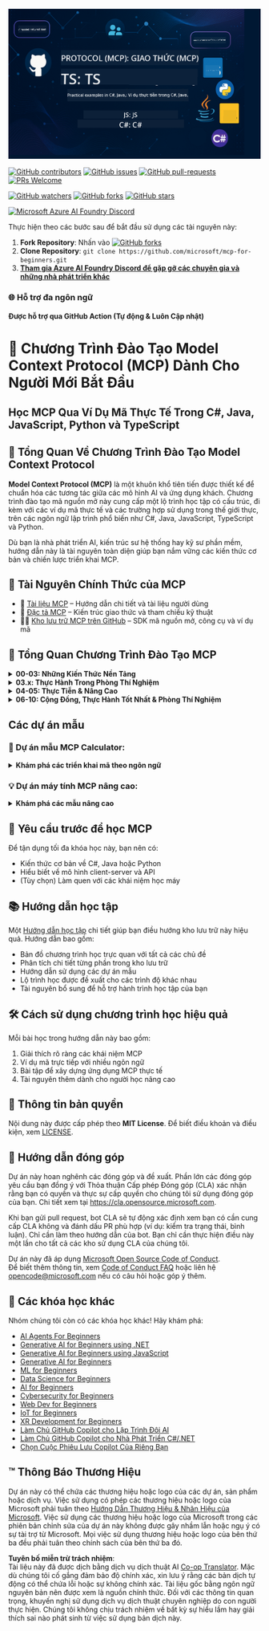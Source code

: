 <!--
CO_OP_TRANSLATOR_METADATA:
{
  "original_hash": "5dc09d7099d2f09f3e472bc8f073622d",
  "translation_date": "2025-06-23T14:36:22+00:00",
  "source_file": "README.md",
  "language_code": "vi"
}
-->
![MCP-for-beginners](../../translated_images/mcp-beginners.2ce2b317996369ff66c5b72e25eff9d4288ab2741fc70c0b4e523d1ae1e249fd.vi.png) 

[![GitHub contributors](https://img.shields.io/github/contributors/microsoft/mcp-for-beginners.svg)](https://GitHub.com/microsoft/mcp-for-beginners/graphs/contributors)
[![GitHub issues](https://img.shields.io/github/issues/microsoft/mcp-for-beginners.svg)](https://GitHub.com/microsoft/mcp-for-beginners/issues)
[![GitHub pull-requests](https://img.shields.io/github/issues-pr/microsoft/mcp-for-beginners.svg)](https://GitHub.com/microsoft/mcp-for-beginners/pulls)
[![PRs Welcome](https://img.shields.io/badge/PRs-welcome-brightgreen.svg?style=flat-square)](http://makeapullrequest.com)

[![GitHub watchers](https://img.shields.io/github/watchers/microsoft/mcp-for-beginners.svg?style=social&label=Watch)](https://GitHub.com/microsoft/mcp-for-beginners/watchers)
[![GitHub forks](https://img.shields.io/github/forks/microsoft/mcp-for-beginners.svg?style=social&label=Fork)](https://GitHub.com/microsoft/mcp-for-beginners/fork)
[![GitHub stars](https://img.shields.io/github/stars/microsoft/mcp-for-beginners?style=social&label=Star)](https://GitHub.com/microsoft/mcp-for-beginners/stargazers)


[![Microsoft Azure AI Foundry Discord](https://dcbadge.vercel.app/api/server/ByRwuEEgH4)](https://discord.com/invite/ByRwuEEgH4)


Thực hiện theo các bước sau để bắt đầu sử dụng các tài nguyên này:
1. **Fork Repository**: Nhấn vào [![GitHub forks](https://img.shields.io/github/forks/microsoft/mcp-for-beginners.svg?style=social&label=Fork)](https://GitHub.com/microsoft/mcp-for-beginners/fork)
2. **Clone Repository**:   `git clone https://github.com/microsoft/mcp-for-beginners.git`
3. [**Tham gia Azure AI Foundry Discord để gặp gỡ các chuyên gia và những nhà phát triển khác**](https://discord.com/invite/ByRwuEEgH4)


### 🌐 Hỗ trợ đa ngôn ngữ

#### Được hỗ trợ qua GitHub Action (Tự động & Luôn Cập nhật)

# 🚀 Chương Trình Đào Tạo Model Context Protocol (MCP) Dành Cho Người Mới Bắt Đầu

## **Học MCP Qua Ví Dụ Mã Thực Tế Trong C#, Java, JavaScript, Python và TypeScript**

## 🧠 Tổng Quan Về Chương Trình Đào Tạo Model Context Protocol

**Model Context Protocol (MCP)** là một khuôn khổ tiên tiến được thiết kế để chuẩn hóa các tương tác giữa các mô hình AI và ứng dụng khách. Chương trình đào tạo mã nguồn mở này cung cấp một lộ trình học tập có cấu trúc, đi kèm với các ví dụ mã thực tế và các trường hợp sử dụng trong thế giới thực, trên các ngôn ngữ lập trình phổ biến như C#, Java, JavaScript, TypeScript và Python.

Dù bạn là nhà phát triển AI, kiến trúc sư hệ thống hay kỹ sư phần mềm, hướng dẫn này là tài nguyên toàn diện giúp bạn nắm vững các kiến thức cơ bản và chiến lược triển khai MCP.

## 🔗 Tài Nguyên Chính Thức của MCP

- 📘 [Tài liệu MCP](https://modelcontextprotocol.io/) – Hướng dẫn chi tiết và tài liệu người dùng  
- 📜 [Đặc tả MCP](https://spec.modelcontextprotocol.io/) – Kiến trúc giao thức và tham chiếu kỹ thuật  
- 🧑‍💻 [Kho lưu trữ MCP trên GitHub](https://github.com/modelcontextprotocol) – SDK mã nguồn mở, công cụ và ví dụ mã  

## 🧭 Tổng Quan Chương Trình Đào Tạo MCP

<details>
  <summary><strong>00-03: Những Kiến Thức Nền Tảng</strong></summary>

- **00. Giới thiệu về MCP**  
  Tổng quan về Model Context Protocol và tầm quan trọng của nó trong các pipeline AI. [Đọc thêm](./00-Introduction/README.md)
- **01. Giải thích các Khái niệm Cốt lõi**  
  Khám phá sâu các khái niệm cốt lõi của MCP. [Đọc thêm](./01-CoreConcepts/README.md)
- **02. Bảo mật trong MCP**  
  Các mối đe dọa bảo mật và các thực hành tốt nhất. [Đọc thêm](./02-Security/README.md)
- **03. Bắt đầu với MCP**  
  Thiết lập môi trường, máy chủ/khách cơ bản, tích hợp. [Đọc thêm](./03-GettingStarted/README.md)
</details>

<details>
  <summary><strong>03.x: Thực Hành Trong Phòng Thí Nghiệm</strong></summary>

- **3.1. Máy chủ đầu tiên** – [Hướng dẫn](./03-GettingStarted/01-first-server/README.md)
- **3.2. Khách hàng đầu tiên** – [Hướng dẫn](./03-GettingStarted/02-client/README.md)
- **3.3. Khách hàng với LLM** – [Hướng dẫn](./03-GettingStarted/03-llm-client/README.md)
- **3.4. Tiêu thụ máy chủ với Visual Studio Code** – [Hướng dẫn](./03-GettingStarted/04-vscode/README.md)
- **3.5. Tạo máy chủ sử dụng SSE** – [Hướng dẫn](./03-GettingStarted/05-sse-server/README.md)
- **3.6. HTTP Streaming** – [Hướng dẫn](./03-GettingStarted/06-http-streaming/README.md)
- **3.7. Sử dụng AI Toolkit** – [Hướng dẫn](./03-GettingStarted/07-aitk/README.md)
- **3.8. Kiểm thử máy chủ của bạn** – [Hướng dẫn](./03-GettingStarted/08-testing/README.md)
- **3.9. Triển khai máy chủ của bạn** – [Hướng dẫn](./03-GettingStarted/09-deployment/README.md)
</details>

<details>
  <summary><strong>04-05: Thực Tiễn & Nâng Cao</strong></summary>

- **04. Triển khai Thực tế**  
  SDK, gỡ lỗi, kiểm thử, các mẫu prompt tái sử dụng. [Đọc thêm](./04-PracticalImplementation/README.md)
- **05. Chủ đề Nâng cao trong MCP**  
  AI đa phương thức, mở rộng quy mô, sử dụng doanh nghiệp. [Đọc thêm](./05-AdvancedTopics/README.md)
- **5.1. Tích hợp MCP với Azure** – [Hướng dẫn](./05-AdvancedTopics/mcp-integration/README.md)
- **5.2. Đa phương thức** – [Hướng dẫn](./05-AdvancedTopics/mcp-multi-modality/README.md)
- **5.3. Demo MCP OAuth2** – [Hướng dẫn](./05-AdvancedTopics/mcp-oauth2-demo/README.md)
- **5.4. Root Contexts** – [Hướng dẫn](./05-AdvancedTopics/mcp-root-contexts/README.md)
- **5.5. Định tuyến** – [Hướng dẫn](./05-AdvancedTopics/mcp-routing/README.md)
- **5.6. Lấy mẫu** – [Hướng dẫn](./05-AdvancedTopics/mcp-sampling/README.md)
- **5.7. Mở rộng quy mô** – [Hướng dẫn](./05-AdvancedTopics/mcp-scaling/README.md)
- **5.8. Bảo mật** – [Hướng dẫn](./05-AdvancedTopics/mcp-security/README.md)
- **5.9. Tìm kiếm Web MCP** – [Hướng dẫn](./05-AdvancedTopics/web-search-mcp/README.md)
- **5.10. Streaming Thời gian Thực** – [Hướng dẫn](./05-AdvancedTopics/mcp-realtimestreaming/README.md)
- **5.11. Tìm kiếm Web Thời gian Thực** – [Hướng dẫn](./05-AdvancedTopics/mcp-realtimesearch/README.md)
</details>

<details>
  <summary><strong>06-10: Cộng Đồng, Thực Hành Tốt Nhất & Phòng Thí Nghiệm</strong></summary>

- **06. Đóng góp của Cộng đồng** – [Hướng dẫn](./06-CommunityContributions/README.md)
- **07. Những bài học từ việc áp dụng sớm** – [Hướng dẫn](./07-LessonsFromEarlyAdoption/README.md)
- **08. Thực hành tốt nhất cho MCP** – [Hướng dẫn](./08-BestPractices/README.md)
- **09. Các nghiên cứu điển hình về MCP** – [Hướng dẫn](./09-CaseStudy/README.md)
- **10. Tinh gọn quy trình làm việc AI: Xây dựng máy chủ MCP với AI Toolkit** – [Thực hành](./10-StreamliningAIWorkflowsBuildingAnMCPServerWithAIToolkit/README.md)
</details>

## Các dự án mẫu

### 🧮 Dự án mẫu MCP Calculator:
<details>
  <summary><strong>Khám phá các triển khai mã theo ngôn ngữ</strong></summary>

  - [Ví dụ máy chủ MCP bằng C#](./03-GettingStarted/samples/csharp/README.md)
  - [Máy tính MCP bằng Java](./03-GettingStarted/samples/java/calculator/README.md)
  - [Demo MCP bằng JavaScript](./03-GettingStarted/samples/javascript/README.md)
  - [Máy chủ MCP bằng Python](../../03-GettingStarted/samples/python/mcp_calculator_server.py)
  - [Ví dụ MCP bằng TypeScript](./03-GettingStarted/samples/typescript/README.md)

</details>

### 💡 Dự án máy tính MCP nâng cao:
<details>
  <summary><strong>Khám phá các mẫu nâng cao</strong></summary>

  - [Mẫu nâng cao bằng C#](./04-PracticalImplementation/samples/csharp/README.md)
  - [Ví dụ ứng dụng Container bằng Java](./04-PracticalImplementation/samples/java/containerapp/README.md)
  - [Mẫu nâng cao bằng JavaScript](./04-PracticalImplementation/samples/javascript/README.md)
  - [Triển khai phức tạp bằng Python](../../04-PracticalImplementation/samples/python/mcp_sample.py)
  - [Mẫu Container bằng TypeScript](./04-PracticalImplementation/samples/typescript/README.md)

</details>


## 🎯 Yêu cầu trước để học MCP

Để tận dụng tối đa khóa học này, bạn nên có:

- Kiến thức cơ bản về C#, Java hoặc Python  
- Hiểu biết về mô hình client-server và API  
- (Tùy chọn) Làm quen với các khái niệm học máy  

## 📚 Hướng dẫn học tập

Một [Hướng dẫn học tập](./study_guide.md) chi tiết giúp bạn điều hướng kho lưu trữ này hiệu quả. Hướng dẫn bao gồm:

- Bản đồ chương trình học trực quan với tất cả các chủ đề  
- Phân tích chi tiết từng phần trong kho lưu trữ  
- Hướng dẫn sử dụng các dự án mẫu  
- Lộ trình học được đề xuất cho các trình độ khác nhau  
- Tài nguyên bổ sung để hỗ trợ hành trình học tập của bạn  

## 🛠️ Cách sử dụng chương trình học hiệu quả

Mỗi bài học trong hướng dẫn này bao gồm:

1. Giải thích rõ ràng các khái niệm MCP  
2. Ví dụ mã trực tiếp với nhiều ngôn ngữ  
3. Bài tập để xây dựng ứng dụng MCP thực tế  
4. Tài nguyên thêm dành cho người học nâng cao  

## 📜 Thông tin bản quyền

Nội dung này được cấp phép theo **MIT License**. Để biết điều khoản và điều kiện, xem [LICENSE](../../LICENSE).

## 🤝 Hướng dẫn đóng góp

Dự án này hoan nghênh các đóng góp và đề xuất. Phần lớn các đóng góp yêu cầu bạn đồng ý với Thỏa thuận Cấp phép Đóng góp (CLA) xác nhận rằng bạn có quyền và thực sự cấp quyền cho chúng tôi sử dụng đóng góp của bạn. Chi tiết xem tại <https://cla.opensource.microsoft.com>.

Khi bạn gửi pull request, bot CLA sẽ tự động xác định xem bạn có cần cung cấp CLA không và đánh dấu PR phù hợp (ví dụ: kiểm tra trạng thái, bình luận). Chỉ cần làm theo hướng dẫn của bot. Bạn chỉ cần thực hiện điều này một lần cho tất cả các kho sử dụng CLA của chúng tôi.

Dự án này đã áp dụng [Microsoft Open Source Code of Conduct](https://opensource.microsoft.com/codeofconduct/).  
Để biết thêm thông tin, xem [Code of Conduct FAQ](https://opensource.microsoft.com/codeofconduct/faq/) hoặc liên hệ [opencode@microsoft.com](mailto:opencode@microsoft.com) nếu có câu hỏi hoặc góp ý thêm.

## 🎒 Các khóa học khác  
Nhóm chúng tôi còn có các khóa học khác! Hãy khám phá:

- [AI Agents For Beginners](https://github.com/microsoft/ai-agents-for-beginners?WT.mc_id=academic-105485-koreyst)
- [Generative AI for Beginners using .NET](https://github.com/microsoft/Generative-AI-for-beginners-dotnet?WT.mc_id=academic-105485-koreyst)
- [Generative AI for Beginners using JavaScript](https://github.com/microsoft/generative-ai-with-javascript?WT.mc_id=academic-105485-koreyst)
- [Generative AI for Beginners](https://github.com/microsoft/generative-ai-for-beginners?WT.mc_id=academic-105485-koreyst)
- [ML for Beginners](https://aka.ms/ml-beginners?WT.mc_id=academic-105485-koreyst)
- [Data Science for Beginners](https://aka.ms/datascience-beginners?WT.mc_id=academic-105485-koreyst)
- [AI for Beginners](https://aka.ms/ai-beginners?WT.mc_id=academic-105485-koreyst)
- [Cybersecurity for Beginners](https://github.com/microsoft/Security-101??WT.mc_id=academic-96948-sayoung)
- [Web Dev for Beginners](https://aka.ms/webdev-beginners?WT.mc_id=academic-105485-koreyst)
- [IoT for Beginners](https://aka.ms/iot-beginners?WT.mc_id=academic-105485-koreyst)
- [XR Development for Beginners](https://github.com/microsoft/xr-development-for-beginners?WT.mc_id=academic-105485-koreyst)
- [Làm Chủ GitHub Copilot cho Lập Trình Đôi AI](https://aka.ms/GitHubCopilotAI?WT.mc_id=academic-105485-koreyst)
- [Làm Chủ GitHub Copilot cho Nhà Phát Triển C#/.NET](https://github.com/microsoft/mastering-github-copilot-for-dotnet-csharp-developers?WT.mc_id=academic-105485-koreyst)
- [Chọn Cuộc Phiêu Lưu Copilot Của Riêng Bạn](https://github.com/microsoft/CopilotAdventures?WT.mc_id=academic-105485-koreyst)


## ™️ Thông Báo Thương Hiệu

Dự án này có thể chứa các thương hiệu hoặc logo của các dự án, sản phẩm hoặc dịch vụ. Việc sử dụng có phép các thương hiệu hoặc logo của Microsoft phải tuân theo
[Hướng Dẫn Thương Hiệu & Nhãn Hiệu của Microsoft](https://www.microsoft.com/legal/intellectualproperty/trademarks/usage/general).
Việc sử dụng các thương hiệu hoặc logo của Microsoft trong các phiên bản chỉnh sửa của dự án này không được gây nhầm lẫn hoặc ngụ ý có sự tài trợ từ Microsoft.
Mọi việc sử dụng thương hiệu hoặc logo của bên thứ ba đều phải tuân theo chính sách của bên thứ ba đó.

**Tuyên bố miễn trừ trách nhiệm**:  
Tài liệu này đã được dịch bằng dịch vụ dịch thuật AI [Co-op Translator](https://github.com/Azure/co-op-translator). Mặc dù chúng tôi cố gắng đảm bảo độ chính xác, xin lưu ý rằng các bản dịch tự động có thể chứa lỗi hoặc sự không chính xác. Tài liệu gốc bằng ngôn ngữ nguyên bản nên được xem là nguồn chính thức. Đối với các thông tin quan trọng, khuyến nghị sử dụng dịch vụ dịch thuật chuyên nghiệp do con người thực hiện. Chúng tôi không chịu trách nhiệm về bất kỳ sự hiểu lầm hay giải thích sai nào phát sinh từ việc sử dụng bản dịch này.